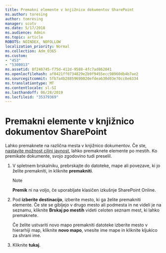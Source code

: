 ```yaml
---
title: Premakni elemente v knjižnico dokumentov SharePoint
ms.author: toresing
author: tomresing
manager: scotv
ms.date: 5/17/2018
ms.audience: Admin
ms.topic: article
ROBOTS: NOINDEX, NOFOLLOW
localization_priority: Normal
ms.collection: Adm_O365
ms.custom:
- "453"
- "5300013"
ms.assetid: 8f240745-f75d-412d-9588-4fc7ad862041
ms.openlocfilehash: af0421ff0734829e2b9f9455ecc98960db4b7ae2
ms.sourcegitcommit: 5fb7a4b28859690020efdea630d03e70cc0e6334
ms.translationtype: MT
ms.contentlocale: sl-SI
ms.lasthandoff: 06/28/2019
ms.locfileid: "35379369"
---
```

# <a name="move-items-in-a-sharepoint-document-library"></a>Premakni elemente v knjižnico dokumentov SharePoint

Lahko premaknete na različna mesta v knjižnico dokumentov. Če ste, [nastavite možnost ciljni javnost](https://go.microsoft.com/fwlink/?linkid=622980), lahko premaknete elemente po mestih. Ko premikate dokumente, svojo zgodovino tudi preselil.
  
1. V spletnem brskalniku, prebrskajte do datoteke, mape ali povezave, ki jo želite premakniti, in kliknite **premakniti**.

    > [!NOTE]
    > **Premik** ni na voljo, če uporabljate klasičen izkušnje SharePoint Online.
  
2. Pod **izberite destinacijo**, izberite mesto, ki ga želite premakniti elemente. Če ste se gibljejo v drugo mesto ali podmesta in ne videli je na seznamu, kliknite **Brskaj po mestih** videti celoten seznam mest, ki lahko premaknete.

    Če želite ustvariti novo mapo premakniti datoteke izberite mesto v hierarhiji map, kliknite **novo mapo**, vnesite ime mape in kliknite kljukico za shrani ime.

3. Kliknite **tukaj**.
